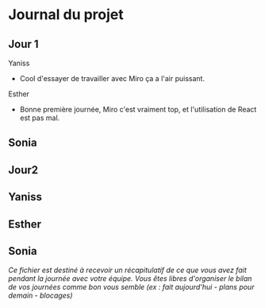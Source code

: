 # Journal du projet

## Jour 1
Yaniss
- Cool d'essayer de travailler avec Miro ça a l'air puissant.

Esther
- Bonne première journée, Miro c'est vraiment top, et l'utilisation de React est pas mal.

Sonia
-

## Jour2
Yaniss
- 

Esther
-

Sonia
-

*Ce fichier est destiné à recevoir un récapitulatif de ce que vous avez fait pendant la journée avec votre équipe. Vous êtes libres d'organiser le bilan de vos journées comme bon vous semble (ex : fait aujourd'hui - plans pour demain - blocages)*

